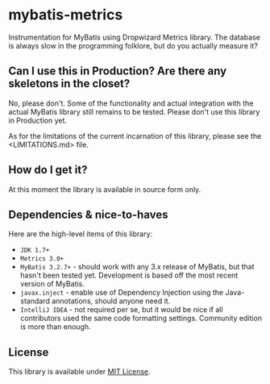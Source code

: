 mybatis-metrics
===============

Instrumentation for MyBatis using Dropwizard Metrics library. The database is always slow in the programming 
folklore, but do you actually measure it?
 
Can I use this in Production? Are there any skeletons in the closet?
--------------------------------------------------------------------

No, please don't. Some of the functionality and actual integration with the actual MyBatis library still remains to 
be tested. Please don't use this library in Production yet. 

As for the limitations of the current incarnation of this library, please see the <LIMITATIONS.md> file.


How do I get it?
----------------

At this moment the library is available in source form only.



Dependencies & nice-to-haves
----------------------------

Here are the high-level items  of this library:

* `JDK 1.7+`
* `Metrics 3.0+`
* `MyBatis 3.2.7+` - should work with any 3.x release of MyBatis, but that hasn't been tested yet. Development is 
  based off the most recent version of MyBatis.
* `javax.inject` - enable use of Dependency Injection using the Java-standard annotations, should anyone need it.
* `IntelliJ IDEA` - not required per se, but it would be nice if all contributors used the same code formatting 
  settings. Community edition is more than enough.


License
-------

This library is available under [MIT License](LICENSE).
